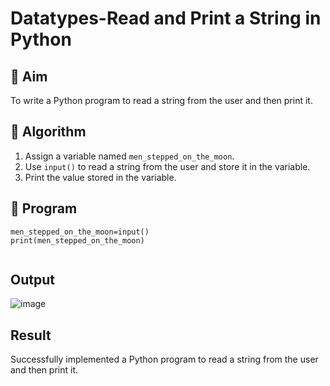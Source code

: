 # Datatypes-Read and Print a String in Python

## 🎯 Aim
To write a Python program to read a string from the user and then print it.

## 🧠 Algorithm
1. Assign a variable named `men_stepped_on_the_moon`.
2. Use `input()` to read a string from the user and store it in the variable.
3. Print the value stored in the variable.

## 🧾 Program
```
men_stepped_on_the_moon=input()
print(men_stepped_on_the_moon)


```
## Output
![image](https://github.com/user-attachments/assets/017f6fee-577b-4149-8d19-943a44ca5352)

## Result
Successfully implemented a Python program to read a string from the user and then print it.
